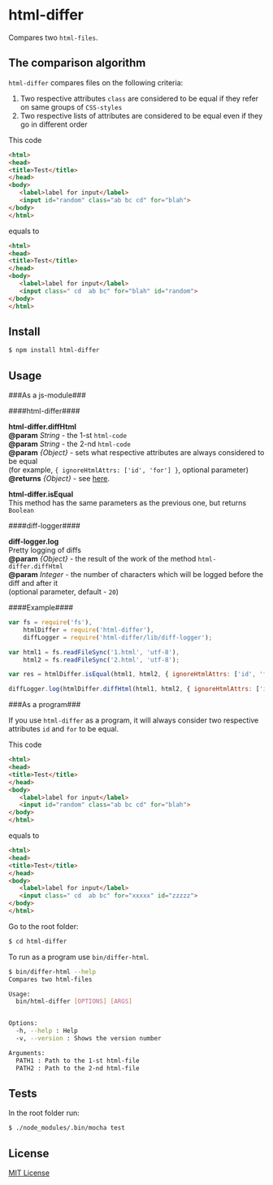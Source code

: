 # html-differ

Сompares two ```html-files```.

## The comparison algorithm

```html-differ``` compares files on the following criteria:

1. Two respective attributes ```class``` are considered to be equal if they refer on same groups of ```CSS-styles```
2. Two respective lists of attributes are considered to be equal even if they go in different order

This code

```html
<html>
<head>
<title>Test</title>
</head>
<body>
   <label>label for input</label>
   <input id="random" class="ab bc cd" for="blah">
</body>
</html>
```

equals to

```html
<html>
<head>
<title>Test</title>
</head>
<body>
   <label>label for input</label>
   <input class=" cd  ab bc" for="blah" id="random">
</body>
</html>
```

## Install

```bash
$ npm install html-differ
```

## Usage

###As a js-module###

####html-differ####

**html-differ.diffHtml**<br>
**@param** *String* - the 1-st ```html-code```<br>
**@param** *String* - the 2-nd ```html-code```<br>
**@param** *{Object}* - sets what respective attributes are always considered to be equal<br>
(for example, ```{ ignoreHtmlAttrs: ['id', 'for'] }```, optional parameter)<br>
**@returns** *{Object}* - see [here](https://github.com/kpdecker/jsdiff#examples).

**html-differ.isEqual**<br>
This method has the same parameters as the previous one, but returns ```Boolean```

####diff-logger####

**diff-logger.log**<br>
Pretty logging of diffs<br>
**@param** *{Object}* - the result of the work of the method ```html-differ.diffHtml```<br>
**@param** *Integer* - the number of characters which will be logged before the diff and after it<br>
(optional parameter, default - ```20```)<br>

####Example####

```js
var fs = require('fs'),
    htmlDiffer = require('html-differ'),
    diffLogger = require('html-differ/lib/diff-logger');

var html1 = fs.readFileSync('1.html', 'utf-8'),
    html2 = fs.readFileSync('2.html', 'utf-8');

var res = htmlDiffer.isEqual(html1, html2, { ignoreHtmlAttrs: ['id', 'for'] } );

diffLogger.log(htmlDiffer.diffHtml(html1, html2, { ignoreHtmlAttrs: ['id', 'for'] } ), 20);
```

###As a program###

If you use ```html-differ``` as a program, it will always consider two respective attributes ```id``` and ```for``` to be equal.

This code

```html
<html>
<head>
<title>Test</title>
</head>
<body>
   <label>label for input</label>
   <input id="random" class="ab bc cd" for="blah">
</body>
</html>
```

equals to

```html
<html>
<head>
<title>Test</title>
</head>
<body>
   <label>label for input</label>
   <input class=" cd  ab bc" for="xxxxx" id="zzzzz">
</body>
</html>
```

Go to the root folder:

```bash
$ cd html-differ
```

To run as a program use ```bin/differ-html```.

```bash
$ bin/differ-html --help
Compares two html-files

Usage:
  bin/html-differ [OPTIONS] [ARGS]


Options:
  -h, --help : Help
  -v, --version : Shows the version number

Arguments:
  PATH1 : Path to the 1-st html-file
  PATH2 : Path to the 2-nd html-file
```

## Tests

In the root folder run:

```bash
$ ./node_modules/.bin/mocha test
```

## License

[MIT License](http://en.wikipedia.org/wiki/MIT_License)
